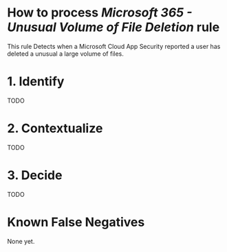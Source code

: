# How to process *Microsoft 365 - Unusual Volume of File Deletion* rule
This rule Detects when a Microsoft Cloud App Security reported a user has deleted a unusual a large volume of files.

# 1. Identify
TODO

# 2. Contextualize
TODO

# 3. Decide
TODO

# Known False Negatives
None yet.
